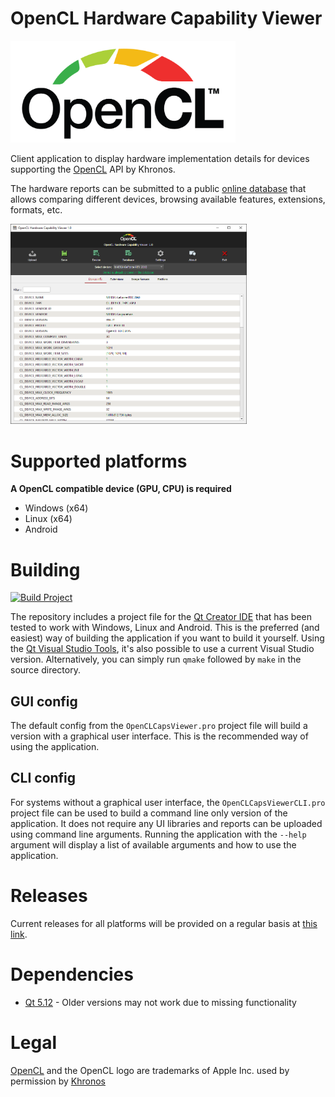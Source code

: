 # OpenCL Hardware Capability Viewer

<img src="images/opencllogo.png" width="360px">

Client application to display hardware implementation details for devices supporting the [OpenCL](https://www.khronos.org/opencl/) API by Khronos.

The hardware reports can be submitted to a public [online database](https://opencl.gpuinfo.org/) that allows comparing different devices, browsing available features, extensions, formats, etc.

<img src="images/windows.png" height="320px">

# Supported platforms
**A OpenCL compatible device (GPU, CPU) is required**
- Windows (x64)
- Linux (x64)
- Android

# Building

[![Build Project](https://github.com/SaschaWillems/OpenCLCapsViewer/actions/workflows/build.yml/badge.svg)](https://github.com/SaschaWillems/OpenCLCapsViewer/actions/workflows/build.yml)

The repository includes a project file for the [Qt Creator IDE](https://www.qt.io/ide/) that has been tested to work with Windows, Linux and Android. This is the preferred (and easiest) way of building the application if you want to build it yourself. Using the [Qt Visual Studio Tools](https://marketplace.visualstudio.com/items?itemName=TheQtCompany.QtVisualStudioTools2019), it's also possible to use a current Visual Studio version.
Alternatively, you can simply run `qmake` followed by `make` in the source directory.

## GUI config

The default config from the `OpenCLCapsViewer.pro` project file will build a version with a graphical user interface. This is the recommended way of using the application.

## CLI config

For systems without a graphical user interface, the `OpenCLCapsViewerCLI.pro` project file can be used to build a command line only version of the application. It does not require any UI libraries and reports can be uploaded using command line arguments. Running the application with the `--help` argument will display a list of available arguments and how to use the application.

# Releases
Current releases for all platforms will be provided on a regular basis at [this link](https://opencl.gpuinfo.org/download.php).

# Dependencies
- [Qt 5.12](https://www.qt.io/developers/) - Older versions may not work due to missing functionality

# Legal
<a href="https://www.khronos.org/opencl/">OpenCL</a> and the OpenCL logo are trademarks of Apple Inc. used by permission by <a href="https://www.khronos.org">Khronos</a>
